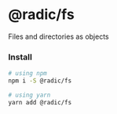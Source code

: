 # @radic/fs
Files and directories as objects

### Install
```bash
# using npm
npm i -S @radic/fs

# using yarn
yarn add @radic/fs
```
